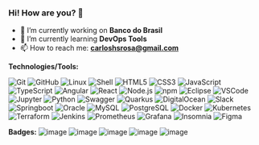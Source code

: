 ### Hi! How are you? 👋

- 🔭 I’m currently working on **Banco do Brasil**
- 🌱 I’m currently learning **DevOps Tools**
- 📫 How to reach me: **carloshsrosa@gmail.com**
<!-- - 👯 I’m looking to collaborate on ...
- 🤔 I’m looking for help with ...
- 💬 Ask me about ... 
- 😄 Pronouns: ...
- ⚡ Fun fact: ... -->


**Technologies/Tools:**

![Git](https://img.shields.io/badge/-Git-000?&logo=git)
![GitHub](https://img.shields.io/badge/-GitHub-000000?&logo=github)
![Linux](https://img.shields.io/badge/-Linux-000?&logo=Linux&logoColor=FCC624)
![Shell](https://img.shields.io/badge/-Shell-000?&logo=gnubash)
![HTML5](https://img.shields.io/badge/-HTML5-000?&logo=html5)
![CSS3](https://img.shields.io/badge/-CSS-000?&logo=css3&logoColor=1572B6)
![JavaScript](https://img.shields.io/badge/-JavaScript-000000?&logo=javascript)
![TypeScript](https://img.shields.io/badge/-typescript-000?&logo=typescript)
![Angular](https://img.shields.io/badge/-Angular-000?&logo=Angular)
![React](https://img.shields.io/badge/-React-000?&logo=React)
![Node.js](https://img.shields.io/badge/-Node-000?&logo=node.js)
![npm](https://img.shields.io/badge/-npm-000000?&logo=npm)
![Eclipse](https://img.shields.io/badge/-Eclipse-000?&logo=Eclipse)
![VSCode](https://img.shields.io/badge/-VSCode-000?&logo=Visual%20Studio%20Code&logoColor=007ACC)
![Jupyter](https://img.shields.io/badge/-Jupyter-000000?style=flat&logo=jupyter)
![Python](https://img.shields.io/badge/-Python-000000?style=flat&logo=python)
![Swagger](https://img.shields.io/badge/-Swagger-000?&logo=Swagger)
![Quarkus](https://img.shields.io/badge/-Quarkus-000?&logo=Quarkus)
![DigitalOcean](https://img.shields.io/badge/-DigitalOcean-000?&logo=DigitalOcean)
![Slack](https://img.shields.io/badge/-Slack-000?&logo=slack&logoColor=1572B6)
![Springboot](https://img.shields.io/badge/-Springboot-000?&logo=springboot)
![Oracle](https://img.shields.io/badge/-Oracle-000000?style=flat&logo=oracle&logoColor=F80000)
![MySQL](https://img.shields.io/badge/-MySQL-000?&logo=MySQL)
![PostgreSQL](https://img.shields.io/badge/-PostgreSQL-000?&logo=postgresql&logoColor=336791)
![Docker](https://img.shields.io/badge/-Docker-000?&logo=Docker)
![Kubernetes](https://img.shields.io/badge/-Kubernetes-000?&logo=Kubernetes)
![Terraform](https://img.shields.io/badge/-Terraform-000?&logo=Terraform&logoColor=7B42BC)
![Jenkins](https://img.shields.io/badge/-Jenkins-000?&logo=Jenkins)
![Prometheus](https://img.shields.io/badge/-Prometheus-000?&logo=Prometheus)
![Grafana](https://img.shields.io/badge/-Grafana-000?&logo=grafana)
![Insomnia](https://img.shields.io/badge/-Insomnia-000000?style=flat&logo=Insomnia&logoColor=4000BF)
![Figma](https://img.shields.io/badge/-Figma-000000?style=flat&logo=figma)


**Badges:**
![image](https://media.badgr.com/uploads/badges/assertion-W1ZhFqJaTDiGs57ATdMINg.png)
![image](https://media.badgr.com/uploads/badges/assertion-jQxjFxDKSbapcvoknVx7rw.png)
![image](https://media.badgr.com/uploads/badges/assertion-6lRzjtm6Tka8KnorYZQdFw.png)
![image](https://media.badgr.com/uploads/badges/assertion-LnAh-Y77RoudGKkGkppJ4w.png)
![image](https://media.badgr.com/uploads/badges/assertion-86VEFSZbSxyjBiH-YY60fg.png)